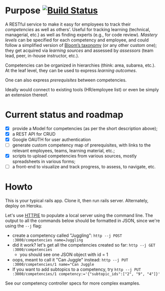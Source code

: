 # Purpose [![Build Status](https://travis-ci.org/DerekStride/competency-tracker.svg?branch=master)](https://travis-ci.org/DerekStride/competency-tracker)

A RESTful service to make it easy for employees to track their *competencies* as well as others’. Useful for tracking learning (technical, managerial, etc.) as well as finding experts (e.g., for code review). *Mastery levels* can be specified for each competency and employee, and could follow a simplified version of [Bloom’s taxonomy](https://en.wikipedia.org/wiki/Bloom%27s_taxonomy) (or any other custom one); they get acquired via *learning sources* and assessed by *assessors* (team lead, peer, in-house instructor, etc.).

Competencies can be organized in hierarchies (think: area, subarea, etc.). At the leaf level, they can be used to express *learning outcomes*.

One can also express *prerequisites* between competencies.

Ideally would connect to existing tools (HR/employee list) or even be simply an extension thereof.

# Current status and roadmap

- [x] provide a Model for competencies (as per the short description above);
- [x] a REST API for CRUD
- [x] Google OAUTH for user authentication
- [ ] generate custom competency map of prerequisites, with links to the relevant employees, teams, learning material, etc.;
- [x] scripts to upload competencies from various sources, mostly spreadsheets in various forms;
- [ ] a front-end to visualize and track progress, to assess, to navigate, etc.

# Howto

This is your typical rails app. Clone it, then run rails server. Alternately, deploy on Heroku.

Let's use [HTTPIE](https://github.com/jkbrzt/httpie) to populate a local server using the command line. The output to all the commands below should be formatted in JSON, since we're using the `--j` flag:

* create a competency called "Juggling": `http --j POST :3000/competencies name=Juggling`
* did it work? let's get all the competencies created so far: `http --j GET :3000/competencies`
  * you should see one JSON object with id = 1
* oops, meant to call it "Can Juggle" instead: `http --j PUT :3000/competencies/1 name="Can Juggle`
* If you want to add subtopics to a competency, try `http --j PUT :3000/competencies/1 competency:='{"subtopic_ids":["2", "9", "4"]}'`

See our competency controller specs for more complex examples.

